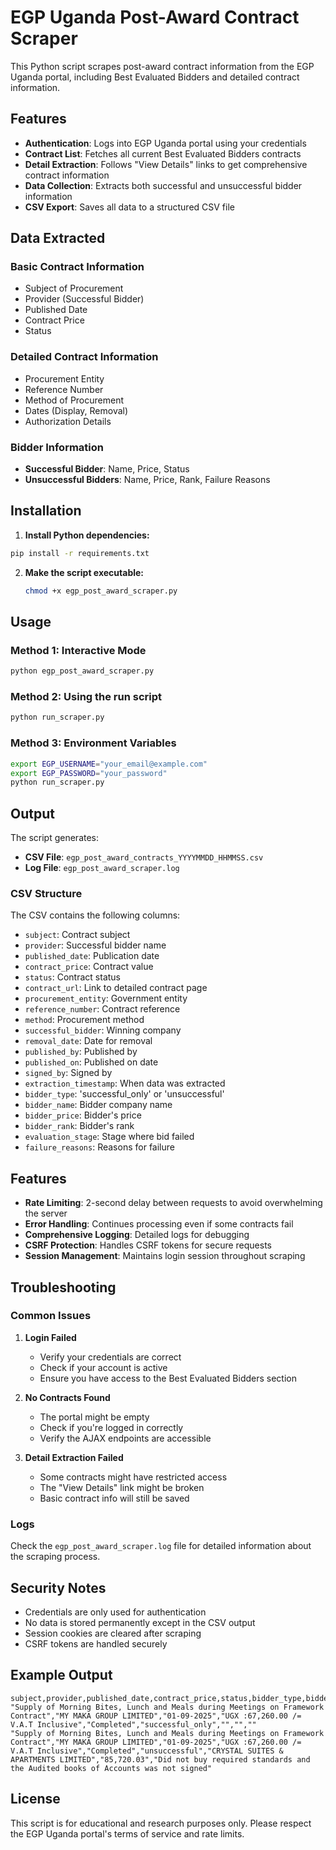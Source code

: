 # EGP Uganda Post-Award Contract Scraper

This Python script scrapes post-award contract information from the EGP Uganda portal, including Best Evaluated Bidders and detailed contract information.

## Features

- **Authentication**: Logs into EGP Uganda portal using your credentials
- **Contract List**: Fetches all current Best Evaluated Bidders contracts
- **Detail Extraction**: Follows "View Details" links to get comprehensive contract information
- **Data Collection**: Extracts both successful and unsuccessful bidder information
- **CSV Export**: Saves all data to a structured CSV file

## Data Extracted

### Basic Contract Information
- Subject of Procurement
- Provider (Successful Bidder)
- Published Date
- Contract Price
- Status

### Detailed Contract Information
- Procurement Entity
- Reference Number
- Method of Procurement
- Dates (Display, Removal)
- Authorization Details

### Bidder Information
- **Successful Bidder**: Name, Price, Status
- **Unsuccessful Bidders**: Name, Price, Rank, Failure Reasons

## Installation

1. **Install Python dependencies:**
```bash
pip install -r requirements.txt
```

2. **Make the script executable:**
   ```bash
   chmod +x egp_post_award_scraper.py
   ```

## Usage

### Method 1: Interactive Mode
```bash
python egp_post_award_scraper.py
```

### Method 2: Using the run script
```bash
python run_scraper.py
```

### Method 3: Environment Variables
```bash
export EGP_USERNAME="your_email@example.com"
export EGP_PASSWORD="your_password"
python run_scraper.py
```

## Output

The script generates:
- **CSV File**: `egp_post_award_contracts_YYYYMMDD_HHMMSS.csv`
- **Log File**: `egp_post_award_scraper.log`

### CSV Structure

The CSV contains the following columns:
- `subject`: Contract subject
- `provider`: Successful bidder name
- `published_date`: Publication date
- `contract_price`: Contract value
- `status`: Contract status
- `contract_url`: Link to detailed contract page
- `procurement_entity`: Government entity
- `reference_number`: Contract reference
- `method`: Procurement method
- `successful_bidder`: Winning company
- `removal_date`: Date for removal
- `published_by`: Published by
- `published_on`: Published on date
- `signed_by`: Signed by
- `extraction_timestamp`: When data was extracted
- `bidder_type`: 'successful_only' or 'unsuccessful'
- `bidder_name`: Bidder company name
- `bidder_price`: Bidder's price
- `bidder_rank`: Bidder's rank
- `evaluation_stage`: Stage where bid failed
- `failure_reasons`: Reasons for failure

## Features

- **Rate Limiting**: 2-second delay between requests to avoid overwhelming the server
- **Error Handling**: Continues processing even if some contracts fail
- **Comprehensive Logging**: Detailed logs for debugging
- **CSRF Protection**: Handles CSRF tokens for secure requests
- **Session Management**: Maintains login session throughout scraping

## Troubleshooting

### Common Issues

1. **Login Failed**
   - Verify your credentials are correct
   - Check if your account is active
   - Ensure you have access to the Best Evaluated Bidders section

2. **No Contracts Found**
   - The portal might be empty
   - Check if you're logged in correctly
   - Verify the AJAX endpoints are accessible

3. **Detail Extraction Failed**
   - Some contracts might have restricted access
   - The "View Details" link might be broken
   - Basic contract info will still be saved

### Logs

Check the `egp_post_award_scraper.log` file for detailed information about the scraping process.

## Security Notes

- Credentials are only used for authentication
- No data is stored permanently except in the CSV output
- Session cookies are cleared after scraping
- CSRF tokens are handled securely

## Example Output

```csv
subject,provider,published_date,contract_price,status,bidder_type,bidder_name,bidder_price,failure_reasons
"Supply of Morning Bites, Lunch and Meals during Meetings on Framework Contract","MY MAKA GROUP LIMITED","01-09-2025","UGX :67,260.00 /= V.A.T Inclusive","Completed","successful_only","","",""
"Supply of Morning Bites, Lunch and Meals during Meetings on Framework Contract","MY MAKA GROUP LIMITED","01-09-2025","UGX :67,260.00 /= V.A.T Inclusive","Completed","unsuccessful","CRYSTAL SUITES & APARTMENTS LIMITED","85,720.03","Did not buy required standards and the Audited books of Accounts was not signed"
```

## License

This script is for educational and research purposes only. Please respect the EGP Uganda portal's terms of service and rate limits.